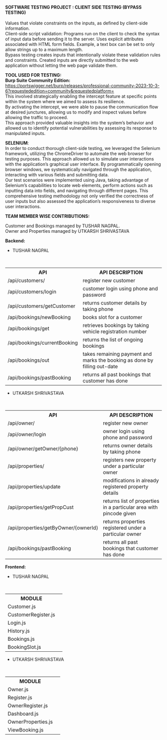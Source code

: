 **SOFTWARE TESTING PROJECT : CLIENT SIDE TESTING (BYPASS TESTING)**<br /><br />
Values that violate constraints on the inputs, as defined by client-side information.<br />
Client-side script validation: Programs run on the client to check the syntax of input data before
sending it to the server. Uses explicit attributes associated with HTML form fields. Example, a text
box can be set to only allow strings up to a maximum length.<br />
Bypass testing creates inputs that intentionally violate these validation rules and constraints. Created
inputs are directly submitted to the web application without letting the web page validate them.
<br />

**TOOL USED FOR TESTING:**<br />
**Burp Suite Community Edition:** https://portswigger.net/burp/releases/professional-community-2023-10-3-6?requestededition=community&requestedplatform=
<br />
This involved strategically enabling the intercept feature at specific points within the system where we aimed to assess its resilience.
<br />
By activating the intercept, we were able to pause the communication flow at desired junctures, allowing us
to modify and inspect values before allowing the traffic to proceed.
<br />
This approach provided valuable insights into the system’s behavior and allowed us to identify potential
vulnerabilities by assessing its response to manipulated inputs.
<br />

**SELENIUM**:<br />
In order to conduct thorough client-side testing, we leveraged the Selenium framework, utilizing the
ChromeDriver to automate the web browser for testing purposes. This approach allowed us to simulate user
interactions with the application’s graphical user interface. By programmatically opening browser windows,
we systematically navigated through the application, interacting with various fields and submitting data.
<br />
Our test scenarios were implemented using Java, taking advantage of Selenium’s capabilities to locate web
elements, perform actions such as inputting data into fields, and navigating through different pages. This
comprehensive testing methodology not only verified the correctness of user inputs but also assessed the
application’s responsiveness to diverse user interactions.
<br />

**TEAM MEMBER WISE CONTRIBUTIONS:**
<br />

Customer and Bookings managed by TUSHAR NAGPAL.<br />
Owner and Properties managed by UTKARSH SHRIVASTAVA <br />

**Backend:**
- TUSHAR NAGPAL <br />
<br />
 <table>
  <tr>
    <th>API</th>
    <th>API DESCRIPTION</th>
  </tr>
  <tr>
    <td>/api/customers/</td>
    <td>register new customer</td>
  </tr>
  <tr>
    <td>/api/customers/login</td>
    <td>customer login using phone and password</td>
  </tr>
  <tr>
    <td>/api/customers/getCustomer</td>
    <td>returns customer details by taking phone</td>
  </tr>
  <tr>
    <td>/api/bookings/newBooking</td>
    <td>books slot for a customer</td>
  </tr>
  <tr>
    <td>/api/bookings/get</td>
    <td>retrieves bookings by taking vehicle registration number</td>
  </tr>
  <tr>
    <td>/api/bookings/currentBooking</td>
    <td>returns the list of ongoing bookings</td>
  </tr>
  <tr>
    <td>/api/bookings/out</td>
    <td>takes remaining payment and marks the booking as done by filling out-date</td>
  </tr>
  <tr>
    <td>/api/bookings/pastBooking</td>
    <td>returns all past bookings that customer has done</td>
  </tr>
</table> 

- UTKARSH SHRIVASTAVA <br />
<br />
 <table>
  <tr>
    <th>API</th>
    <th>API DESCRIPTION</th>
  </tr>
  <tr>
    <td>/api/owner/</td>
    <td>register new owner</td>
  </tr>
  <tr>
    <td>/api/owner/login</td>
    <td>owner login using phone and password</td>
  </tr>
  <tr>
    <td>/api/owner/getOwner/{phone}</td>
    <td>returns owner details by taking phone</td>
  </tr>
  <tr>
    <td>/api/properties/</td>
    <td>registers new property under a particular owner</td>
  </tr>
  <tr>
    <td>/api/properties/update</td>
    <td>modifications in already registered property details</td>
  </tr>
  <tr>
    <td>/api/properties/getPropCust</td>
    <td>returns list of properties in a particular area with pincode given</td>
  </tr>
  <tr>
    <td>/api/properties/getByOwner/{ownerId}</td>
    <td>returns properties registered under a particular owner</td>
  </tr>
  <tr>
    <td>/api/bookings/pastBooking</td>
    <td>returns all past bookings that customer has done</td>
  </tr>
</table> 

**Frontend:**
- TUSHAR NAGPAL <br />
<br />
 <table>
  <tr>
    <th>MODULE</th>
  </tr>
  <tr>
    <td>Customer.js</td>
  </tr>
  <tr>
    <td>CustomerRegister.js<td>
  </tr>
  <tr>
    <td>Login.js</td>
  </tr>
  <tr>
    <td>History.js</td>
  </tr>
  <tr>
    <td>Bookings.js</td>
  </tr>
  <tr>
    <td>BookingSlot.js</td>
  </tr>
</table> 

- UTKARSH SHRIVASTAVA <br />
<br />
 <table>
  <tr>
    <th>MODULE</th>
  </tr>
  <tr>
    <td>Owner.js</td>
  </tr>
  <tr>
    <td>Register.js<td>
  </tr>
  <tr>
    <td>OwnerRegister.js</td>
  </tr>
  <tr>
    <td>Dashboard.js</td>
  </tr>
  <tr>
    <td>OwnerProperties.js</td>
  </tr>
  <tr>
    <td>ViewBooking.js</td>
  </tr>
</table> 